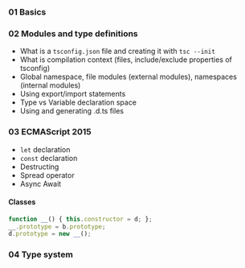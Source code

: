 ### 01 Basics

### 02 Modules and type definitions

* What is a `tsconfig.json` file and creating it with `tsc --init`
* What is compilation context (files, include/exclude properties of tsconfig)
* Global namespace, file modules (external modules), namespaces (internal modules)
* Using export/import statements
* Type vs Variable declaration space
* Using and generating .d.ts files

### 03 ECMAScript 2015

* `let` declaration
* `const` declaration
* Destructing
* Spread operator
* Async Await 

#### Classes

```js
function __() { this.constructor = d; };
__.prototype = b.prototype;
d.prototype = new __();
```

### 04 Type system